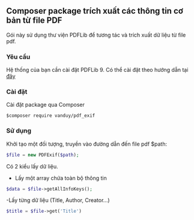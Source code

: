 ## Composer package trích xuất các thông tin cơ bản từ file PDF
Gói này sử dụng thư viện PDFLib để tương tác và trích xuất dữ liệu từ file pdf.
### Yêu cầu
Hệ thống của bạn cần cài đặt PDFLib 9. Có thể cài đặt theo hướng dẫn tại [đây](https://www.pdflib.com/download/pdflib-family/pdflib/)
### Cài đặt
Cài đặt package qua Composer
```
$composer require vanduy/pdf_exif
```
### Sử dụng
Khởi tạo một đối tượng, truyền vào đường dẫn đến file pdf $path:

```php
$file = new PDFExif($path);
```
Có 2 kiểu lấy dữ liệu.
- Lấy một array chứa toàn bộ thông tin
```php
$data = $file->getAllInfoKeys();
```
-Lấy từng dữ liệu (Title, Author, Creator...)
```php
$title = $file->get('Title')
```
